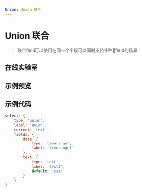 ```yaml
---
Union: Union 联合
---
```

# Union 联合

>联合field可以使用在同一个字段可以同时支持多种field的场景


## 在线实验室
<ClientOnly>
<ams-config name="union" type="field"/>
</ClientOnly>

## 示例预览

<ClientOnly>
<demo-list :type="'union'"></demo-list>
</ClientOnly>

## 示例代码
```js
select: {
    type: 'union',
    label: 'union',
    current: 'text',
    fields: {
        date: {
            type: 'timerange',
            label: 'timerange1'
        },
        text: {
            type: 'text',
            label: 'text1',
            default: 'sss'
        }
    }
}
```
